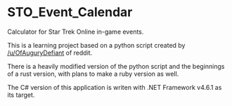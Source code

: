 # STO_Event_Calendar

Calculator for Star Trek Online in-game events.

This is a learning project based on a python script created by [/u/OfAuguryDefiant](https://www.reddit.com/user/OfAuguryDefiant) of reddit.

There is a heavily modified version of the python script and the beginnings of a rust version, with plans to make a ruby version as well.

The C# version of this application is writen with .NET Framework v4.6.1 as its target.